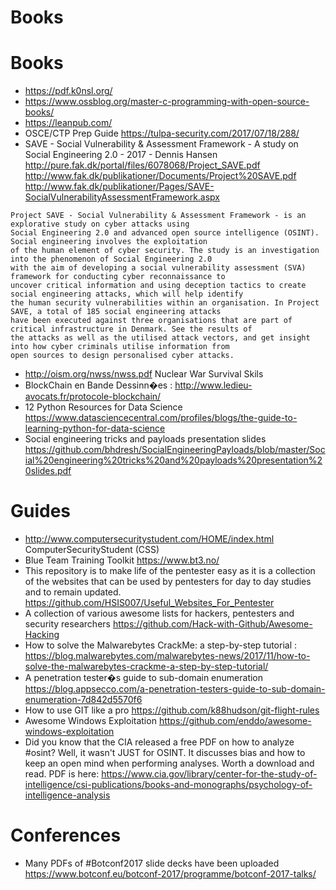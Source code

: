 Books
=====

# Books
* https://pdf.k0nsl.org/
* https://www.ossblog.org/master-c-programming-with-open-source-books/
* https://leanpub.com/
* OSCE/CTP Prep Guide https://tulpa-security.com/2017/07/18/288/
* SAVE - Social Vulnerability & Assessment Framework - A study on Social Engineering 2.0 - 2017 - Dennis Hansen http://pure.fak.dk/portal/files/6078068/Project_SAVE.pdf http://www.fak.dk/publikationer/Documents/Project%20SAVE.pdf http://www.fak.dk/publikationer/Pages/SAVE-SocialVulnerabilityAssessmentFramework.aspx
```
Project SAVE - Social Vulnerability & Assessment Framework - is an explorative study on cyber attacks using
Social Engineering 2.0 and advanced open source intelligence (OSINT). Social engineering involves the exploitation
of the human element of cyber security. The study is an investigation into the phenomenon of Social Engineering 2.0
with the aim of developing a social vulnerability assessment (SVA) framework for conducting cyber reconnaissance to
uncover critical information and using deception tactics to create social engineering attacks, which will help identify
the human security vulnerabilities within an organisation. In Project SAVE, a total of 185 social engineering attacks
have been executed against three organisations that are part of critical infrastructure in Denmark. See the results of
the attacks as well as the utilised attack vectors, and get insight into how cyber criminals utilise information from
open sources to design personalised cyber attacks.
```
* http://oism.org/nwss/nwss.pdf Nuclear War Survival Skils
* BlockChain en Bande Dessinn�es : http://www.ledieu-avocats.fr/protocole-blockchain/
* 12 Python Resources for Data Science https://www.datasciencecentral.com/profiles/blogs/the-guide-to-learning-python-for-data-science
* Social engineering tricks and payloads presentation slides https://github.com/bhdresh/SocialEngineeringPayloads/blob/master/Social%20engineering%20tricks%20and%20payloads%20presentation%20slides.pdf

# Guides
* http://www.computersecuritystudent.com/HOME/index.html ComputerSecurityStudent (CSS)
* Blue Team Training Toolkit https://www.bt3.no/
* This repository is to make life of the pentester easy as it is a collection of the websites that can be used by pentesters for day to day studies and to remain updated. https://github.com/HSIS007/Useful_Websites_For_Pentester
* A collection of various awesome lists for hackers, pentesters and security researchers https://github.com/Hack-with-Github/Awesome-Hacking 
* How to solve the Malwarebytes CrackMe: a step-by-step tutorial : https://blog.malwarebytes.com/malwarebytes-news/2017/11/how-to-solve-the-malwarebytes-crackme-a-step-by-step-tutorial/
* A penetration tester�s guide to sub-domain enumeration https://blog.appsecco.com/a-penetration-testers-guide-to-sub-domain-enumeration-7d842d5570f6
* How to use GIT like a pro https://github.com/k88hudson/git-flight-rules
* Awesome Windows Exploitation https://github.com/enddo/awesome-windows-exploitation
* Did you know that the CIA released a free PDF on how to analyze #osint? Well, it wasn't JUST for OSINT. It discusses bias and how to keep an open mind when performing analyses. Worth a download and read. PDF is here: https://www.cia.gov/library/center-for-the-study-of-intelligence/csi-publications/books-and-monographs/psychology-of-intelligence-analysis

# Conferences
* Many PDFs of #Botconf2017 slide decks have been uploaded https://www.botconf.eu/botconf-2017/programme/botconf-2017-talks/
